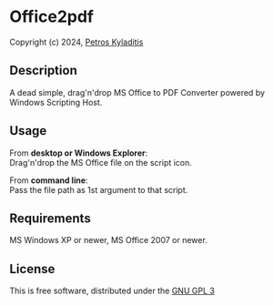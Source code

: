 # Office2pdf
Copyright (c) 2024, [Petros Kyladitis](https://www.multipetros.gr)

## Description
A dead simple, drag'n'drop MS Office to PDF Converter powered by Windows Scripting Host.

## Usage
From **desktop or Windows Explorer**:  
Drag'n'drop the MS Office file on the script icon.  

From **command line**:  
Pass the file path as 1st argument to that script.


## Requirements
MS Windows XP or newer, MS Office 2007 or newer.

## License
This is free software, distributed under the [GNU GPL 3](https://www.gnu.org/licenses/gpl-3.0.html)